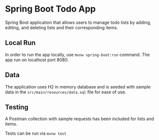 # Spring Boot Todo App

Spring Boot application that allows users to manage todo lists by adding, editing, and deleting lists and their corresponding items.

## Local Run

In order to run the app locally, use `mvnw spring-boot:run` command. The app run on localhost port 8080.

## Data

The application uses H2 in memory database and is seeded with sample data in the `src/main/resources/data.sql` file for ease of use.

## Testing

A Postman collection with sample requests has been included for lists and items.

Tests can be run via `mvnw test`
